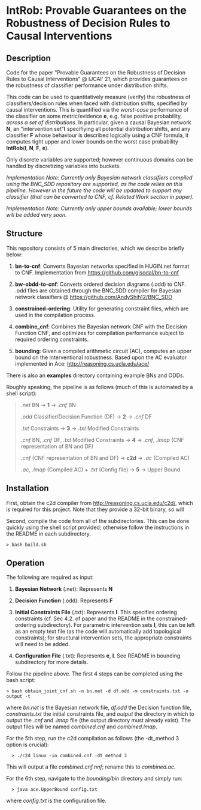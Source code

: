# IntRob: Provable Guarantees on the Robustness of Decision Rules to Causal Interventions

## Description
Code for the paper "Provable Guarantees on the Robustness of Decision Rules to Causal Interventions" @ IJCAI' 21, which 
provides guarantees on the robustness of classifier performance under distribution shifts.

This code can be used to quantitatively measure (verify) the robustness of classifiers/decision rules when faced
with distribution shifts, specified by causal interventions. This is quantified via the *worst-case* performance 
of the classifier on some metric/evidence **e**, e.g. false positive probability, *across a set of distributions*. In 
particular, given a causal Bayesian network **N**, an "intervention set"**I** specifiying all potential distribution 
shifts, and any classifier **F** whose behaviour is described logically using a CNF formula, it computes tight upper 
and lower bounds on the worst case probability **IntRob**(**I**, **N**, **F**, **e**).

Only discrete variables are supported; however continuous domains can be handled by discretizing variables into buckets.

*Implementation Note: Currently only Bayesian network classifiers compiled using the BNC_SDD repository are supported, 
as the code relies on this pipeline. However in the future the code will be updated to support any classifier (that 
can be converted to CNF, cf. Related Work section in paper).*

*Implementation Note: Currently only upper bounds available; lower bounds will be added very soon.*

## Structure
This repository consists of 5 main directories, which we describe briefly below:
1. **bn-to-cnf**: Converts Bayesian networks specified in HUGIN.net format to CNF. Implementation from
   https://github.com/gisodal/bn-to-cnf
   
2. **bw-obdd-to-cnf**: Converts ordered decision diagrams (.odd) to CNF. .odd files are obtained through the BNC_SDD 
compiler for Bayesian network classifiers @ https://github.com/AndyShih12/BNC_SDD
   
3. **constrained-ordering**: Utility for generating constraint files, which are used in the compilation process. 

4. **combine_cnf**: Combines the Bayesian network CNF with the Decision Function CNF, and optimizes for compilation
performance subject to required ordering constraints.
   
5. **bounding**: Given a compiled arithmetic circuit (AC), computes an upper bound on the interventional robustness.
Based upon the AC evaluator implemented in Ace: http://reasoning.cs.ucla.edu/ace/
   
There is also an **examples** directory containing example BNs and ODDs.

Roughly speaking, the pipeline is as follows (much of this is automated by a shell script):

> *.net* BN -> **1** -> *.cnf* BN 
> 
> *.odd* Classifier/Decision Function (DF) -> **2** -> *.cnf* DF
> 
> *.txt* Constraints -> **3** -> *.txt* Modified Constraints
> 
> *.cnf* BN, *.cnf* DF, *.txt* Modified Constraints -> **4** -> *.cnf*, *.lmap* (CNF representation of BN and DF)
>
> *.cnf* (CNF representation of BN and DF) -> **c2d** -> *.ac* (Compiled AC)
> 
> *.ac*, *.lmap* (Compiled AC) + *.txt* (Config file) -> **5** -> Upper Bound


## Installation

First, obtain the c2d compiler from http://reasoning.cs.ucla.edu/c2d/, which is required for this project. Note that 
they provide a 32-bit binary, so will 

Second, compile the code from all of the subdirectories. This can be done quickly using the shell script provided;
otherwise follow the instructions in the README in each subdirectory.

    > bash build.sh

## Operation

The following are required as input:
1. **Bayesian Network** (.net): Represents **N**
2. **Decision Function** (.odd): Represents **F**
3. **Initial Constraints File** (.txt): Represents **I**. This specifies ordering constraints (cf. Sec 4.2. of paper and the README in 
   the constrained-ordering subdirectory). For parametric intervention sets **I**, this can be left as an empty text
   file (as the code will automatically add topological constraints); for structural intervention sets, the appropriate 
   constraints will need to be added.
   
4. **Configuration File** (.txt): Represents **e**, **I**. See README in bounding subdirectory for more details.

Follow the pipeline above. The first 4 steps can be completed using the bash script:

    > bash obtain_joint_cnf.sh -n bn.net -d df.odd -m constraints.txt -o output -t

where *bn.net* is the Bayesian network file, *df.odd* the Decision function file, *constraints.txt* the initial
constraints file, and *output* the directory in which to output the *.cnf* and *.lmap* file (the output directory
must already exist). The output files will be named *combined.cnf* and *combined.lmap*.

For the 5th step, run the c2d compilation as follows (the -dt_method 3 option is crucial):
      
      > ./c2d_linux -in combined.cnf -dt_method 3

This will output a file *combined.cnf.nnf*; rename this to *combined.ac*.

For the 6th step, navigate to the *bounding/bin* directory and simply run:

      > java ace.UpperBound config.txt

where *config.txt* is the configuration file.